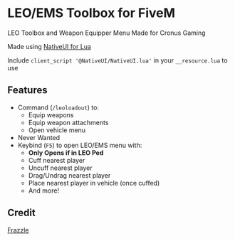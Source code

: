 # LEO/EMS Toolbox for FiveM
LEO Toolbox and Weapon Equipper Menu Made for Cronus Gaming

Made using [NativeUI for Lua](https://github.com/FrazzIe/NativeUILua)

Include `client_script '@NativeUI/NativeUI.lua'` in your `__resource.lua` to use

## Features

* Command (`/leoloadout`) to:
  * Equip weapons
  * Equip weapon attachments
  * Open vehicle menu
* Never Wanted
* Keybind (`F5`) to open LEO/EMS menu with:
  * **Only Opens if in LEO Ped**
  * Cuff nearest player
  * Uncuff nearest player
  * Drag/Undrag nearest player
  * Place nearest player in vehicle (once cuffed)
  * And more!

## Credit
[Frazzle](https://github.com/FrazzIe)
